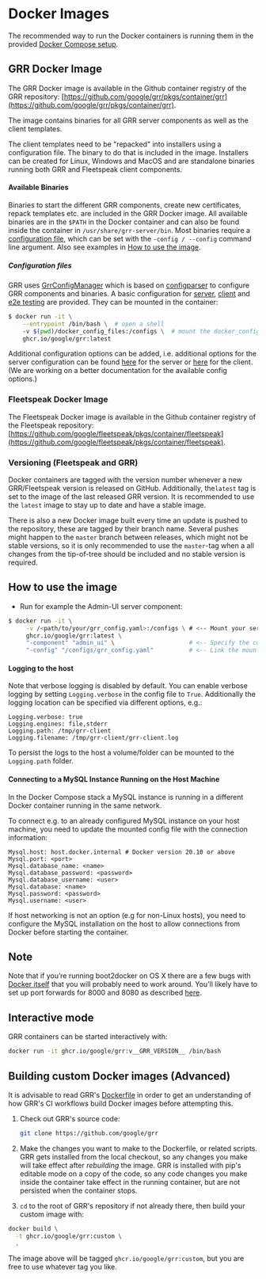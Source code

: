 # Docker Images
The recommended way to run the Docker containers is running them in the
provided [Docker Compose setup](<via-docker-compose.md>).

## GRR Docker Image

The GRR Docker image is available in the Github container registry of the GRR repository: [https://github.com/google/grr/pkgs/container/grr](https://github.com/google/grr/pkgs/container/grr).

The image contains binaries for all GRR server components as well as the client templates.

The client templates need to be "repacked" into installers using a configuration file.
The binary to do that is included in the image.
Installers can be created for Linux, Windows and MacOS and are standalone binaries running both GRR and Fleetspeak client components.


#### Available Binaries
Binaries to start the different GRR components, create new certificates, repack templates etc.
are included in the GRR Docker image.
All available binaries are in the `$PATH` in the Docker container and can also be found
inside the container in `/usr/share/grr-server/bin`.
Most binaries require a [configuration file](#configuration-files), which can be set with the
`-config / --config` command line argument. Also see examples in [How to use the image](#how-to-use-the-image).

##### Configuration files

GRR uses [GrrConfigManager](https://github.com/google/grr/blob/v3.4.7.2/grr/core/grr_response_core/lib/config_lib.py#L445)
which is based on [configparser](https://docs.python.org/3/library/configparser.html) to configure GRR components and binaries.
A basic configuration for [server](https://github.com/google/grr/blob/v3.4.7.4-release/docker_config_files/server/grr.server.yaml),
[client](https://github.com/google/grr/blob/v3.4.7.4-release/docker_config_files/client/grr.client.yaml) and
[e2e testing](https://github.com/google/grr/blob/v3.4.7.4-release/docker_config_files/testing/grr.testing.yaml) are provided.
They can be mounted in the container:
```bash
$ docker run -it \
    --entrypoint /bin/bash \  # open a shell
    -v $(pwd)/docker_config_files:/configs \  # mount the docker_config_files folder to /configs
    ghcr.io/google/grr:latest
```
Additional configuration options can be added, i.e. additional options for the server configuration can be found
[here](https://github.com/google/grr/blob/v3.4.7.4-release/grr/core/grr_response_core/config/server.py) for the
server or [here](https://github.com/google/grr/blob/v3.4.7.4-release/grr/core/grr_response_core/config/client.py)
for the client.
(We are working on a better documentation for the available config options.)


### Fleetspeak Docker Image

The Fleetspeak Docker image is available in the Github container registry of the Fleetspeak repository: [https://github.com/google/fleetspeak/pkgs/container/fleetspeak](https://github.com/google/fleetspeak/pkgs/container/fleetspeak).


### Versioning (Fleetspeak and GRR)
Docker containers are tagged with the version number whenever a new GRR/Fleetspeak version is released on GitHub.
Additionally, the`latest` tag is set to the image of the last released GRR version.
It is recommended to use the `latest` image to stay up to date and have a stable image.

There is also a new Docker image built every time an update is pushed to the repository, these are tagged by their branch name.
Several pushes might happen to the `master` branch between releases, which might not be stable versions,
so it is only recommended to use the `master`-tag when a all changes from the tip-of-tree should be included
and no stable version is required.


## How to use the image

- Run for example the Admin-UI server component:

```bash
$ docker run -it \
     -v /<path/to/your/grr_config.yaml>:/configs \ # <-- Mount your server configuration.
     ghcr.io/google/grr:latest \
     "-component" "admin_ui" \                     # <-- Specify the component to run.
     "-config" "/configs/grr_config.yaml"          # <-- Link the mounted configuration.
```

#### Logging to the host

Note that verbose logging is disabled by default. You can enable verbose
logging by setting `Logging.verbose` in the config file to `True`.
Additionally the logging location can be specified via different options, e.g.:

```
Logging.verbose: true
Logging.engines: file,stderr
Logging.path: /tmp/grr-client
Logging.filename: /tmp/grr-client/grr-client.log
```

To persist the logs to the host a volume/folder can be mounted to the `Logging.path` folder.

#### Connecting to a MySQL Instance Running on the Host Machine

In the Docker Compose stack a MySQL instance is running in a different Docker container running in the same network. 

To connect e.g. to an already configured MySQL instance on your host machine, you need to update the mounted config file with the connection information:

```
Mysql.host: host.docker.internal # Docker version 20.10 or above
Mysql.port: <port>
Mysql.database_name: <name>
Mysql.database_password: <password>
Mysql.database_username: <user>
Mysql.database: <name>
Mysql.password: <password>
Mysql.username: <user>
```

If host networking is not an option (e.g for non-Linux hosts), you need
to configure the MySQL installation on the host to allow connections from
Docker before starting the container.


## Note
Note that if you’re running boot2docker on OS X there are a few bugs with
[Docker itself](https://github.com/boot2docker/boot2docker/issues/824) that you
will probably need to work around. You’ll likely have to set up port forwards
for 8000 and 8080 as described
[here](https://github.com/boot2docker/boot2docker/blob/master/doc/WORKAROUNDS.md).

## Interactive mode

GRR containers can be started interactively with:

```bash
docker run -it ghcr.io/google/grr:v__GRR_VERSION__ /bin/bash
```

## Building custom Docker images (Advanced)

It is advisable to read GRR's
[Dockerfile](https://github.com/google/grr/blob/master/Dockerfile) in order to
get an understanding of how GRR's CI workflows build Docker images before
attempting this.

1. Check out GRR's source code:

    ```bash
    git clone https://github.com/google/grr
    ```

1. Make the changes you want to make to the Dockerfile, or related scripts.
GRR gets installed from the local checkout, so any changes you make will
take effect after *rebuilding* the image.
GRR is installed with pip's editable mode on a copy of the code, so any code changes you make inside
the container take effect in the running container, but are not persisted
when the container stops.

1. `cd` to the root of GRR's repository if not already there, then build your
custom image with:

```bash
docker build \
  -t ghcr.io/google/grr:custom \
  .
```

The image above will be tagged `ghcr.io/google/grr:custom`, but you are
free to use whatever tag you like.
